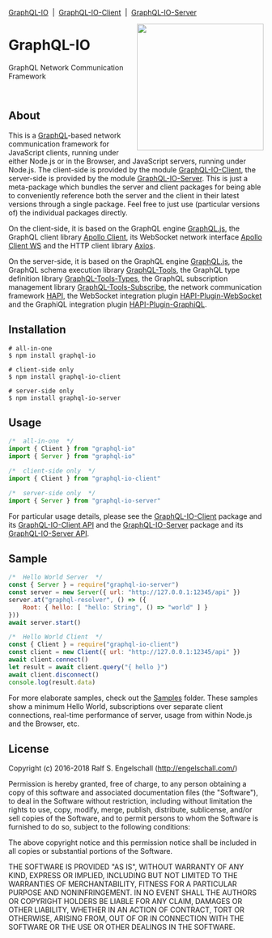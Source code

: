 
[GraphQL-IO](https://github.com/rse/graphql-io) &nbsp;|&nbsp;
[GraphQL-IO-Client](https://github.com/rse/graphql-io-client) &nbsp;|&nbsp;
[GraphQL-IO-Server](https://github.com/rse/graphql-io-server)

<img src="https://rawgit.com/rse/graphql-io/master/graphql-io.svg" width="250" align="right" alt=""/>

GraphQL-IO
==========

GraphQL Network Communication Framework

<p/>
<img src="https://nodei.co/npm/graphql-io.png?downloads=true&stars=true" alt=""/>

<p/>
<img src="https://david-dm.org/rse/graphql-io.png" alt=""/>

About
-----

This is a [GraphQL](http://graphql.org/)-based network communication framework for
JavaScript clients, running under either Node.js or in the Browser,
and JavaScript servers, running under Node.js.
The client-side is provided by the module
[GraphQL-IO-Client](https://github.com/rse/graphql-io-client),
the server-side is provided by the module
[GraphQL-IO-Server](https://github.com/rse/graphql-io-server).
This is just a meta-package which bundles
the server and client packages for being able to conveniently reference both
the server and the client in their latest versions through a single package.
Feel free to just use (particular versions of) the individual packages directly.

On the client-side, it is based on the GraphQL engine [GraphQL.js](http://graphql.org/graphql-js/), the
GraphQL client library [Apollo Client](https://github.com/apollographql/apollo-client), its
WebSocket network interface [Apollo Client WS](https://github.com/rse/apollo-client-ws)
and the HTTP client library [Axios](https://github.com/mzabriskie/axios).

On the server-side, it is based on the GraphQL engine [GraphQL.js](http://graphql.org/graphql-js/),
the GraphQL schema execution library [GraphQL-Tools](http://dev.apollodata.com/tools/graphql-tools/),
the GraphQL type definition library [GraphQL-Tools-Types](https://github.com/rse/graphql-tools-types),
the GraphQL subscription management library [GraphQL-Tools-Subscribe](https://github.com/rse/graphql-tools-subscribe),
the network communication framework [HAPI](https://hapijs.com),
the WebSocket integration plugin [HAPI-Plugin-WebSocket](https://github.com/rse/hapi-plugin-websocket)
and the GraphiQL integration plugin [HAPI-Plugin-GraphiQL](https://github.com/rse/hapi-plugin-graphiql).

Installation
------------

```shell
# all-in-one
$ npm install graphql-io

# client-side only
$ npm install graphql-io-client

# server-side only
$ npm install graphql-io-server
```

Usage
-----

```js
/*  all-in-one  */
import { Client } from "graphql-io"
import { Server } from "graphql-io"

/*  client-side only  */
import { Client } from "graphql-io-client"

/*  server-side only  */
import { Server } from "graphql-io-server"
```

For particular usage details, please see the
[GraphQL-IO-Client](https://github.com/rse/graphql-io-client) package
and its [GraphQL-IO-Client API](https://github.com/rse/graphql-io-client/blob/master/src/graphql-io.d.ts)
and the [GraphQL-IO-Server](https://github.com/rse/graphql-io-server) package
and its [GraphQL-IO-Server API](https://github.com/rse/graphql-io-server/blob/master/src/graphql-io.d.ts).

Sample
------

```js
/*  Hello World Server  */
const { Server } = require("graphql-io-server")
const server = new Server({ url: "http://127.0.0.1:12345/api" })
server.at("graphql-resolver", () => ({
    Root: { hello: [ "hello: String", () => "world" ] }
}))
await server.start()
```

```js
/*  Hello World Client  */
const { Client } = require("graphql-io-client")
const client = new Client({ url: "http://127.0.0.1:12345/api" })
await client.connect()
let result = await client.query("{ hello }")
await client.disconnect()
console.log(result.data)
```

For more elaborate samples, check out the [Samples](https://github.com/rse/graphql-io/tree/master/sample/) folder.
These samples show a minimum Hello World, subscriptions over separate client connections,
real-time performance of server, usage from within Node.js and the Browser, etc.

License
-------

Copyright (c) 2016-2018 Ralf S. Engelschall (http://engelschall.com/)

Permission is hereby granted, free of charge, to any person obtaining
a copy of this software and associated documentation files (the
"Software"), to deal in the Software without restriction, including
without limitation the rights to use, copy, modify, merge, publish,
distribute, sublicense, and/or sell copies of the Software, and to
permit persons to whom the Software is furnished to do so, subject to
the following conditions:

The above copyright notice and this permission notice shall be included
in all copies or substantial portions of the Software.

THE SOFTWARE IS PROVIDED "AS IS", WITHOUT WARRANTY OF ANY KIND,
EXPRESS OR IMPLIED, INCLUDING BUT NOT LIMITED TO THE WARRANTIES OF
MERCHANTABILITY, FITNESS FOR A PARTICULAR PURPOSE AND NONINFRINGEMENT.
IN NO EVENT SHALL THE AUTHORS OR COPYRIGHT HOLDERS BE LIABLE FOR ANY
CLAIM, DAMAGES OR OTHER LIABILITY, WHETHER IN AN ACTION OF CONTRACT,
TORT OR OTHERWISE, ARISING FROM, OUT OF OR IN CONNECTION WITH THE
SOFTWARE OR THE USE OR OTHER DEALINGS IN THE SOFTWARE.

